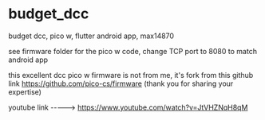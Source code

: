 # budget_dcc
budget dcc, pico w, flutter android app, max14870

see firmware folder for the pico w code, change TCP port to 8080 to match android app

this excellent dcc pico w firmware is not from me, it's fork from this github link https://github.com/pico-cs/firmware (thank you for sharing your expertise)


youtube link  ----->   https://www.youtube.com/watch?v=JtVHZNqH8qM


